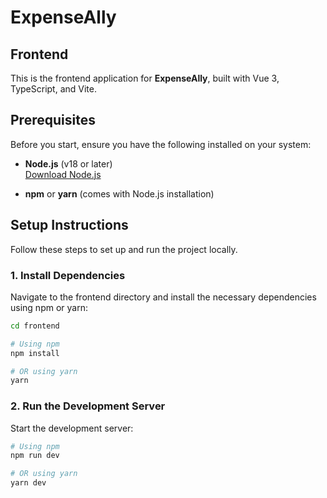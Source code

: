 # ExpenseAlly

## Frontend

This is the frontend application for **ExpenseAlly**, built with Vue 3, TypeScript, and Vite.

## Prerequisites

Before you start, ensure you have the following installed on your system:

- **Node.js** (v18 or later)  
  [Download Node.js](https://nodejs.org/)

- **npm** or **yarn** (comes with Node.js installation)

## Setup Instructions

Follow these steps to set up and run the project locally.

### 1. Install Dependencies

Navigate to the frontend directory and install the necessary dependencies using npm or yarn:

```bash
cd frontend

# Using npm
npm install

# OR using yarn
yarn
```

### 2. Run the Development Server

Start the development server:

```bash
# Using npm
npm run dev

# OR using yarn
yarn dev
```
